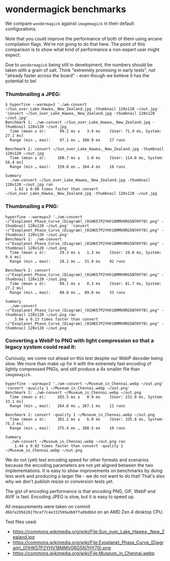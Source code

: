 # wondermagick benchmarks

We compare `wondermagick` against `imagemagick` in their default configurations. 

Note that you could improve the performance of both of them using arcane compilation flags. We're not going to do that here. The point of this comparison is to show what kind of performance a non-expert user might expect.

Due to `wondermagick` being still in development, the numbers should be taken with a grain of salt. Think "extremely promising in early tests", *not* "already faster across the board" - even though we believe it has the potential to be!

### Thumbnailing a JPEG:

```
$ hyperfine --warmup=3 './wm-convert ~/Sun_over_Lake_Hawea,_New_Zealand.jpg -thumbnail 120x120 ~/out.jpg' 'convert ~/Sun_over_Lake_Hawea,_New_Zealand.jpg -thumbnail 120x120 ~/out.jpg'
Benchmark 1: ./wm-convert ~/Sun_over_Lake_Hawea,_New_Zealand.jpg -thumbnail 120x120 ~/out.jpg
  Time (mean ± σ):      99.2 ms ±   3.9 ms    [User: 71.9 ms, System: 27.1 ms]
  Range (min … max):    97.1 ms … 108.9 ms    27 runs
 
Benchmark 2: convert ~/Sun_over_Lake_Hawea,_New_Zealand.jpg -thumbnail 120x120 ~/out.jpg
  Time (mean ± σ):     160.7 ms ±   1.0 ms    [User: 114.0 ms, System: 56.4 ms]
  Range (min … max):   159.8 ms … 164.4 ms    18 runs
 
Summary
  ./wm-convert ~/Sun_over_Lake_Hawea,_New_Zealand.jpg -thumbnail 120x120 ~/out.jpg ran
    1.62 ± 0.06 times faster than convert ~/Sun_over_Lake_Hawea,_New_Zealand.jpg -thumbnail 120x120 ~/out.jpg
```

### Thumbnailing a PNG:

```
hyperfine --warmup=3 './wm-convert ~/"Exoplanet_Phase_Curve_(Diagram)_(01HK57P2YHV18MMV0RG5N7HY70).png" -thumbnail 120x120 ~/out.png' 'convert ~/"Exoplanet_Phase_Curve_(Diagram)_(01HK57P2YHV18MMV0RG5N7HY70).png" -thumbnail 120x120 ~/out.png'
Benchmark 1: ./wm-convert ~/"Exoplanet_Phase_Curve_(Diagram)_(01HK57P2YHV18MMV0RG5N7HY70).png" -thumbnail 120x120 ~/out.png
  Time (mean ± σ):      29.3 ms ±   1.3 ms    [User: 19.8 ms, System: 9.4 ms]
  Range (min … max):    28.1 ms …  31.9 ms    92 runs
 
Benchmark 2: convert ~/"Exoplanet_Phase_Curve_(Diagram)_(01HK57P2YHV18MMV0RG5N7HY70).png" -thumbnail 120x120 ~/out.png
  Time (mean ± σ):      89.1 ms ±   0.3 ms    [User: 81.7 ms, System: 27.2 ms]
  Range (min … max):    88.8 ms …  89.8 ms    33 runs
 
Summary
  ./wm-convert ~/"Exoplanet_Phase_Curve_(Diagram)_(01HK57P2YHV18MMV0RG5N7HY70).png" -thumbnail 120x120 ~/out.png ran
    3.04 ± 0.13 times faster than convert ~/"Exoplanet_Phase_Curve_(Diagram)_(01HK57P2YHV18MMV0RG5N7HY70).png" -thumbnail 120x120 ~/out.png
```

### Converting a WebP to PNG with light compression so that a legacy system could read it:

Curiously, we come out ahead on this test despite our WebP decoder being slow. We more than make up for it with the extremely fast encoding of lightly compressed PNGs, and *still* produce a 4x smaller file than `imagemagick`.

```
hyperfine --warmup=3 './wm-convert ~/Museum_in_Chennai.webp ~/out.png' 'convert -quality 1 ~/Museum_in_Chennai.webp ~/out.png'
Benchmark 1: ./wm-convert ~/Museum_in_Chennai.webp ~/out.png
  Time (mean ± σ):     265.5 ms ±   0.9 ms    [User: 231.9 ms, System: 33.1 ms]
  Range (min … max):   264.8 ms … 267.1 ms    11 runs
 
Benchmark 2: convert -quality 1 ~/Museum_in_Chennai.webp ~/out.png
  Time (mean ± σ):     381.2 ms ±   6.0 ms    [User: 335.8 ms, System: 75.3 ms]
  Range (min … max):   375.4 ms … 388.5 ms    10 runs
 
Summary
  ./wm-convert ~/Museum_in_Chennai.webp ~/out.png ran
    1.44 ± 0.02 times faster than convert -quality 1 ~/Museum_in_Chennai.webp ~/out.png
```

We do not (yet) test encoding speed for other formats and scenarios because the encoding parameters are not yet aligned between the two implementations. It is easy to show improvements on benchmarks by doing less work and producing a larger file - we do not want to do that! That's also why we don't publish resize or conversion tests yet.

The gist of encoding performance is that encoding PNG, GIF, WebP and AVIF is fast. Encoding JPEG is slow, but it is easy to speed up.

All measurements were taken on commit `d6bfe2956281f9cef7c4e332599adb0ffa89d8bd` on an AMD Zen 4 desktop CPU.

Test files used:

- <https://commons.wikimedia.org/wiki/File:Sun_over_Lake_Hawea,_New_Zealand.jpg>
- <https://commons.wikimedia.org/wiki/File:Exoplanet_Phase_Curve_(Diagram)_(01HK57P2YHV18MMV0RG5N7HY70).png>
- <https://commons.wikimedia.org/wiki/File:Museum_in_Chennai.webp>
